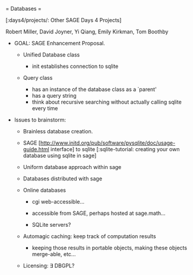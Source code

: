= Databases =

[:days4/projects/: Other SAGE Days 4 Projects]

Robert Miller, David Joyner, Yi Qiang, Emily Kirkman, Tom Boothby

 * GOAL: SAGE Enhancement Proposal.

   * Unified Database class
     * init establishes connection to sqlite
     
   * Query class
     * has an instance of the database class as a `parent'
     * has a query string
     * think about recursive searching without actually calling sqlite every time

 * Issues to brainstorm:

   * Brainless database creation.

   * SAGE [http://www.initd.org/pub/software/pysqlite/doc/usage-guide.html interface] to sqlite [:sqlite-tutorial: creating your own database using sqlite in sage]

   * Uniform database approach within sage

   * Databases distributed with sage

   * Online databases
 
     * cgi web-accessible...

     * accessible from SAGE, perhaps hosted at sage.math...

     * SQLite servers?

   * Automagic caching: keep track of computation results

     * keeping those results in portable objects, making these objects merge-able, etc...

   * Licensing: $\exists$ DBGPL?
